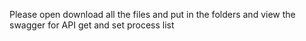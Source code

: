 Please open download all the files and put in the folders and view the swagger for API get and set process list
